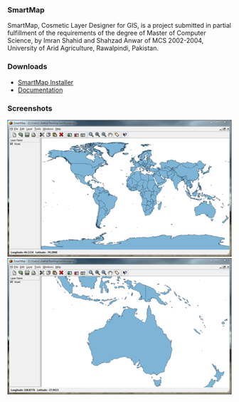 ### SmartMap
SmartMap, Cosmetic Layer Designer for GIS, is a project submitted in partial fulfillment of the requirements of the degree of Master of Computer Science, by Imran Shahid and Shahzad Anwar of MCS 2002-2004, University of Arid Agriculture, Rawalpindi, Pakistan.

### Downloads
* [SmartMap Installer](files/smartmap-setup.exe)
* [Documentation](https://github.com/ishahid/smartmap/raw/master/documents/SmartMap.pdf)

### Screenshots
![Screenshot 1](images/screenshot1.png)
![Screenshot 2](images/screenshot2.png)
